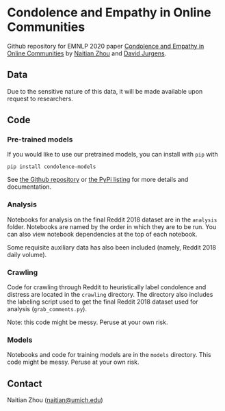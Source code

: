 # Condolence and Empathy in Online Communities

Github repository for EMNLP 2020 paper [Condolence and Empathy in Online
Communities](https://www.aclweb.org/anthology/2020.emnlp-main.45.pdf) by
[Naitian Zhou](https://naitian.org) and [David Jurgens](https://jurgens.people.si.umich.edu/).

## Data

Due to the sensitive nature of this data, it will be made available upon
request to researchers.

## Code

### Pre-trained models

If you would like to use our pretrained models, you can install with `pip` with
```
pip install condolence-models
```

See [the Github repository](https://github.com/naitian/condolence-models) or
[the PyPi listing](https://pypi.org/project/condolence-models/) for more
details and documentation.

### Analysis

Notebooks for analysis on the final Reddit 2018 dataset are in the `analysis`
folder. Notebooks are named by the order in which they are to be run. You can
also view notebook dependencies at the top of each notebook.

Some requisite auxiliary data has also been included (namely, Reddit 2018 daily
volume).

### Crawling

Code for crawling through Reddit to heuristically label condolence and distress
are located in the `crawling` directory. The directory also includes the
labeling script used to get the final Reddit 2018 dataset used for analysis
(`grab_comments.py`).

Note: this code might be messy. Peruse at your own risk.

### Models

Notebooks and code for training models are in the `models` directory. This code
might be messy. Peruse at your own risk.


## Contact

Naitian Zhou (naitian@umich.edu)
